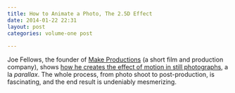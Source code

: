 ```yaml
---
title: How to Animate a Photo, The 2.5D Effect
date: 2014-01-22 22:31
layout: post
categories: volume-one post
 
---
```



Joe Fellows, the founder of [Make Productions](http://www.makeproductions.co.uk) (a short film and production company), shows [how he creates the effect of motion in still photographs](http://vimeo.com/79329423), a la _parallax_. The whole process, from photo shoot to post-production, is fascinating, and the end result is undeniably mesmerizing. 

